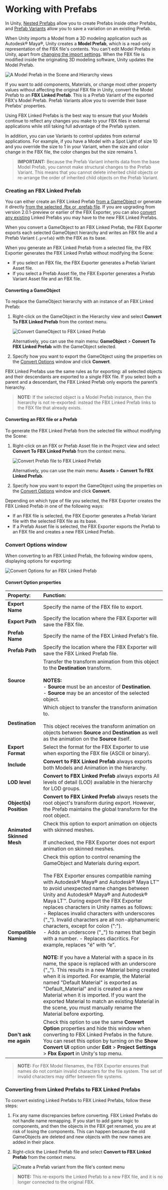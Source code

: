 # Working with Prefabs

In Unity, [Nested Prefabs](https://docs.unity3d.com/Documentation/Manual/NestedPrefabs.html) allow you to create Prefabs inside other Prefabs, and [Prefab Variants](https://docs.unity3d.com/Documentation/Manual/PrefabVariants.html) allow you to save a variation on an existing Prefab. 

When Unity imports a Model from a 3D modeling application such as Autodesk® Maya®, Unity creates a **Model Prefab**, which is a read-only representation of the FBX file's contents. You can't edit Model Prefabs in Unity, apart from [changing the import settings](https://docs.unity3d.com/2018.3/Documentation/Manual/class-FBXImporter.html). When the FBX file is modified inside the originating 3D modeling software, Unity updates the Model Prefab. 

![A Model Prefab in the Scene and Hierarchy views](images/FBXExporter_ModelPrefab.png)

If you want to add components, Materials, or change most other property values without affecting the original FBX file in Unity, convert the Model Prefab to an **FBX Linked Prefab**. This is a Prefab Variant of the exported FBX's Model Prefab. Prefab Variants allow you to override their base Prefabs' properties.

Using FBX Linked Prefabs is the best way to ensure that your Models continue to reflect any changes you make to your FBX files in external applications while still taking full advantage of the Prefab system.

In addition, you can use Variants to control updates from external applications. For example, if you have a Model with a Spot Light of size 10 and you override the size to 1 in your Variant, when the size and color change in the FBX file, the color changes but the size remains 1.

> **IMPORTANT:** Because the Prefab Variant inherits data from the base Model Prefab, you cannot make structural changes to the Prefab Variant. This means that you cannot delete inherited child objects or re-arrange the order of inherited child objects on the Prefab Variant. 

### Creating an FBX Linked Prefab

You can either create an FBX Linked Prefab [from a GameObject](#fromGameObject) or generate it directly [from the selected .fbx or .prefab file](#fromFBXorAssetFile). If you are upgrading from version 2.0.1-preview or earlier of the FBX Exporter, you can also [convert any existing](#conversion) Linked Prefabs you may have to the new FBX Linked Prefabs.

When you convert a GameObject to an FBX Linked Prefab, the FBX Exporter exports each selected GameObject hierarchy and writes an FBX file and a Prefab Variant (`.prefab`) with the FBX as its base. 

When you generate an FBX Linked Prefab from a selected file, the FBX Exporter generates the FBX Linked Prefab without modifying the Scene: 

* If you select an FBX file, the FBX Exporter generates a Prefab Variant Asset file. 
* If you select a Prefab Asset file, the FBX Exporter generates a Prefab Variant Asset file and an FBX file.



<a name="fromGameObject"></a>
#### Converting a GameObject

To replace the GameObject hierarchy with an instance of an FBX Linked Prefab: 

1. Right-click on the GameObject in the Hierarchy view and select __Convert To FBX Linked Prefab__ from the context menu.

	![Convert GameObject to FBX Linked Prefab](images/FBXExporter_FBXLinkedPrefab-GameObject.png)

	Alternatively, you can use the main menu: __GameObject__ > __Convert To FBX Linked Prefab__ with the GameObject selected.

2. Specify how you want to export the GameObject using the properties on the [Convert Options](#ConvertOptions) window and click **Convert**.

FBX Linked Prefabs use the same rules as for exporting: all selected objects and their descendants are exported to a single FBX file. If you select both a parent and a descendant, the FBX Linked Prefab only exports the parent’s hierarchy.

> **NOTE:** If the selected object is a Model Prefab instance, then the hierarchy is not re-exported: instead the FBX Linked Prefab links to the FBX file that already exists.

<a name="fromFBXorAssetFile"></a>
#### Converting an FBX file or a Prefab

To generate the FBX Linked Prefab from the selected file without modifying the Scene:

1. Right-click on an FBX or Prefab Asset file in the Project view and select __Convert To FBX Linked Prefab__ from the context menu.

	![Convert Prefab file to FBX Linked Prefab](images/FBXExporter_FBXLinkedPrefab-Asset.png)

	Alternatively, you can use the main menu: __Assets__ > __Convert To FBX Linked Prefab__.

2. Specify how you want to export the GameObject using the properties on the [Convert Options](#ConvertOptions) window and click **Convert**.

Depending on which type of file you selected, the FBX Exporter creates the FBX Linked Prefab in one of the following ways:

* If an FBX file is selected, the FBX Exporter generates a Prefab Variant file with the selected FBX file as its base.
* If a Prefab Asset file is selected, the FBX Exporter exports the Prefab to an FBX file and creates a new FBX Linked Prefab.

<a name="ConvertOptions"></a>
### Convert Options window

When converting to an FBX Linked Prefab, the following window opens, displaying options for exporting:

![Convert Options for an FBX Linked Prefab](images/FBXExporter_ConvertOptionsWindow.png)

#### Convert Option properties

| Property:                 | Function:                                                    |
| :------------------------ | :----------------------------------------------------------- |
| __Export Name__           | Specify the name of the FBX file to export.                  |
| __Export Path__           | Specify the location where the FBX Exporter will save the FBX file. |
| __Prefab Name__           | Specify the name of the FBX Linked Prefab's file.            |
| __Prefab Path__           | Specify the location where the FBX Exporter will save the FBX Linked Prefab file. |
| __Source__                | Transfer the transform animation from this object to the __Destination__ transform.<br/><br/>**NOTES:**<br/> - __Source__ must be an ancestor of __Destination__.<br/> - __Source__ may be an ancestor of the selected object. |
| __Destination__           | Which object to transfer the transform animation to.<br/><br/>This object receives the transform animation on objects between __Source__ and __Destination__ as well as the animation on the __Source__ itself. |
| __Export Format__         | Select the format for the FBX Exporter to use when exporting the FBX file (ASCII or binary). |
| __Include__               | __Convert to FBX Linked Prefab__ always exports both Models and Animation in the hierarchy. |
| __LOD level__             | __Convert to FBX Linked Prefab__ always exports All levels of detail (LOD) available in the hierarchy for LOD groups. |
| __Object(s) Position__    | __Convert to FBX Linked Prefab__ always resets the root object's transform during export. However, the Prefab maintains the global transform for the root object. |
| __Animated Skinned Mesh__ | Check this option to export animation on objects with skinned meshes.<br/><br/>If unchecked, the FBX Exporter does not export animation on skinned meshes. |
| __Compatible Naming__     | Check this option to control renaming the GameObject and Materials during export. <br/><br/>The FBX Exporter ensures compatible naming with Autodesk® Maya® and Autodesk® Maya LT™ to avoid unexpected name changes between Unity and Autodesk® Maya® and Autodesk® Maya LT™. During export the FBX Exporter replaces characters in Unity names as follows:<br/> - Replaces invalid characters with underscores ("\_"). Invalid characters are all non-alphanumeric characters, except for colon (":").<br/> - Adds an underscore ("\_") to names that begin with a number. - Replaces diacritics. For example, replaces "é" with “e”.<br/><br/>**NOTE:** If you have a Material with a space in its name, the space is replaced with an underscore ("_"). This results in a new Material being created when it is imported. For example, the Material named "Default Material" is exported as "Default_Material" and is created as a new Material when it is imported. If you want the exported Material to match an existing Material in the scene, you must manually rename the Material before exporting. |
| __Don't ask me again__    | Check this option to use the same **Convert Option** properties and hide this window when converting to FBX Linked Prefabs in the future. You can reset this option by turning on the **Show Convert UI** option under **Edit** > **Project Settings** > **Fbx Export** in Unity's top menu. |

> **NOTE:** For FBX Model filenames, the FBX Exporter ensures that names do not contain invalid characters for the file system. The set of invalid characters may differ between file systems.



<a name="conversion"></a>
### Converting from Linked Prefabs to FBX Linked Prefabs

To convert existing Linked Prefabs to FBX Linked Prefabs, follow these steps:

1. Fix any name discrepancies before converting. FBX Linked Prefabs do not handle name remapping. If you start to add game logic to components, and then the objects in the FBX get renamed, you are at risk of losing the components. This can happen because the old GameObjects are deleted and new objects with the new names are added in their place.

2. Right-click the Linked Prefab file and select **Convert to FBX Linked Prefab** from the context menu.

	![Create a Prefab variant from the file's context menu](images/FBXExporter_FBXLinkedPrefab-Asset.png)

> **NOTE:** This re-exports the Linked Prefab to a new FBX file, and it is no longer connected to the original FBX.